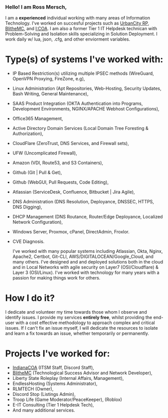 ### Hello! I am Ross Mersch,

I am a **experienced** individual working with many areas of Information Technology. I've worked on succesful projects such as [UrbanCity RP](https://ucrp.online), [BlitheMC](https://blithemc.co), and [I:COA](https://indianacoa.com/team). I am also a former Tier 1 IT Helpdesk technican with Problem-Solving and Isolation skills specializing in Solution Deployment. I work daily w/ lua, json, .cfg, and other enviorment variables.

# Type(s) of systems I've worked with:

* IP Based Restriction(s) utilizing multiple IPSEC methods (WireGuard, OpenVPN Proxying, FireZone, e.g),
* Linux Administration (Apt Repositories, Web-Hosting, Security Updates, Bash Writing, General Maintenance),
* SAAS Product Integration (OKTA Authentication into Programs, Development Environments, NGINX/APACHE Webhost Configurations),
* Office365 Management,
* Active Directory Domain Services (Local Domain Tree Foresting & Authorization),
* CloudFlare (ZeroTrust, DNS Services, and Firewall sets),
* UFW (Uncomplicated Firewall),
* Amazon (VDI, Route53, and S3 Containers),
* Github (Git | Pull & Get),
* Github (WebGUI, Pull Requests, Code Editing),
* Atlassian (ServiceDesk, Confluence, Bitbucket | Jira Agile),
* DNS Administration (DNS Resolution, Deployance, DNSSEC, HTTPS, DNS Digging),
* DHCP Management (DNS Routance, Router/Edge Deployance, Localized Network Configuration),
* Windows Server, Proxmox, cPanel, DirectAdmin, Froxlor.
* CVE Diagnosis.

  I've worked with many popular systems including Atlassian, Okta, Nginx, Apache2, Certbot, Git-CLI, AWS/DIGITALOCEAN/Google_Cloud, and many others. I've designed and and deployed solutions both in the cloud and in Local Networks with agile security on Layer7 (OSI/Cloudflare) & Layer 3 (OSI/Linux). I've worked with technology for many years with a passion for making things work for others. 

# How I do it?

I dedicate and volunteer my time towards those whom I observe and identify issues. I provide my services **entirely free**, whilst providing the end-user with a cost effective methodology to approach complex and critical issues. If I can't fix an issue myself, I will dedicate the resources to isolate and learn a fix towards an issue, whether temporarily or permanently. 


# Projects I've worked for:
* [IndianaCOA](https://indianacoa.com) (ITSM Staff, Discord Staff),
* [BlitheMC](https://blithemc.co) (Technological Success Advisor and Network Developer),
* Liberty State Roleplay (Internal Affairs, Management),
* EndlessHosting (Systems Administrator),
* RLMTECH (Owner),
* Discord Stop (Listings Admin),
* Troop Life (Game Moderator/PeaceKeeper), (Roblox)
* E-IT Consulting (Tier 1 Helpdesk Tech),
* And many additional services.
